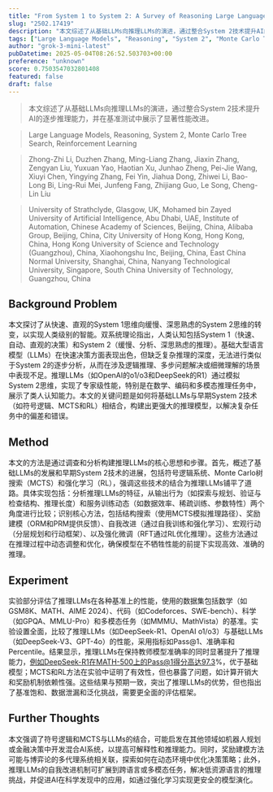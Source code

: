 ```yaml
---
title: "From System 1 to System 2: A Survey of Reasoning Large Language Models"
slug: "2502.17419"
description: "本文综述了从基础LLMs向推理LLMs的演进，通过整合System 2技术提升AI的逐步推理能力，并在基准测试中展示了显著性能改进。"
tags: ["Large Language Models", "Reasoning", "System 2", "Monte Carlo Tree Search", "Reinforcement Learning"]
author: "grok-3-mini-latest"
pubDatetime: 2025-05-04T08:26:52.503703+00:00
preference: "unknown"
score: 0.7503547032801408
featured: false
draft: false
---
```


> 本文综述了从基础LLMs向推理LLMs的演进，通过整合System 2技术提升AI的逐步推理能力，并在基准测试中展示了显著性能改进。

> Large Language Models, Reasoning, System 2, Monte Carlo Tree Search, Reinforcement Learning 

> Zhong-Zhi Li, Duzhen Zhang, Ming-Liang Zhang, Jiaxin Zhang, Zengyan Liu, Yuxuan Yao, Haotian Xu, Junhao Zheng, Pei-Jie Wang, Xiuyi Chen, Yingying Zhang, Fei Yin, Jiahua Dong, Zhiwei Li, Bao-Long Bi, Ling-Rui Mei, Junfeng Fang, Zhijiang Guo, Le Song, Cheng-Lin Liu

> University of Strathclyde, Glasgow, UK, Mohamed bin Zayed University of Artificial Intelligence, Abu Dhabi, UAE, Institute of Automation, Chinese Academy of Sciences, Beijing, China, Alibaba Group, Beijing, China, City University of Hong Kong, Hong Kong, China, Hong Kong University of Science and Technology (Guangzhou), China, Xiaohongshu Inc, Beijing, China, East China Normal University, Shanghai, China, Nanyang Technological University, Singapore, South China University of Technology, Guangzhou, China 

## Background Problem

本文探讨了从快速、直观的System 1思维向缓慢、深思熟虑的System 2思维的转变，以实现人类级别的智能。双系统理论指出，人类认知包括System 1（快速、自动、直观的决策）和System 2（缓慢、分析、深思熟虑的推理）。基础大型语言模型（LLMs）在快速决策方面表现出色，但缺乏复杂推理的深度，无法进行类似于System 2的逐步分析，从而在涉及逻辑推理、多步问题解决或细微理解的场景中表现不足。推理LLMs（如OpenAI的o1/o3和DeepSeek的R1）通过模拟System 2思维，实现了专家级性能，特别是在数学、编码和多模态推理任务中，展示了类人认知能力。本文的关键问题是如何将基础LLMs与早期System 2技术（如符号逻辑、MCTS和RL）相结合，构建出更强大的推理模型，以解决复杂任务中的偏差和错误。

## Method

本文的方法是通过调查和分析构建推理LLMs的核心思想和步骤。首先，概述了基础LLMs的发展和早期System 2技术的进展，包括符号逻辑系统、Monte Carlo树搜索（MCTS）和强化学习（RL），强调这些技术的结合为推理LLMs铺平了道路。具体实现包括：分析推理LLMs的特征，从输出行为（如探索与规划、验证与检查结构、推理长度）和服务训练动态（如数据效率、稀疏训练、参数特性）两个角度进行比较；识别核心方法，包括结构搜索（使用MCTS模拟推理路径）、奖励建模（ORM和PRM提供反馈）、自我改进（通过自我训练和强化学习）、宏观行动（分层规划和行动框架）、以及强化微调（RFT通过RL优化推理）。这些方法通过在推理过程中动态调整和优化，确保模型在不牺牲性能的前提下实现高效、准确的推理。

## Experiment

实验部分评估了推理LLMs在各种基准上的性能，使用的数据集包括数学（如GSM8K、MATH、AIME 2024）、代码（如Codeforces、SWE-bench）、科学（如GPQA、MMLU-Pro）和多模态任务（如MMMU、MathVista）的基准。实验设置全面，比较了推理LLMs（如DeepSeek-R1、OpenAI o1/o3）与基础LLMs（如DeepSeek-V3、GPT-4o）的性能，采用指标如Pass@1、准确率和Percentile。结果显示，推理LLMs在保持教师模型准确率的同时显著提升了推理能力，例如DeepSeek-R1在MATH-500上的Pass@1得分高达97.3%，优于基础模型；MCTS和RL方法在实验中证明了有效性，但也暴露了问题，如计算开销大和奖励机制依赖性强。这些结果与预期一致，突出了推理LLMs的优势，但也指出了基准饱和、数据泄漏和泛化挑战，需要更全面的评估框架。

## Further Thoughts 

本文强调了符号逻辑和MCTS与LLMs的结合，可能启发在其他领域如机器人规划或金融决策中开发混合AI系统，以提高可解释性和推理能力。同时，奖励建模方法可能与博弈论的多代理系统相关联，探索如何在动态环境中优化决策策略；此外，推理LLMs的自我改进机制可扩展到跨语言或多模态任务，解决低资源语言的推理挑战，并促进AI在科学发现中的应用，如通过强化学习实现更安全的模型演化。
